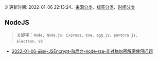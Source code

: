 :alarm_clock: 更新时间: 2022-01-06 22:13:24。[来源分类](../README.md)、[标签分类](../TAGS.md)、[时间分类](../TIMELINE.md)

## NodeJS


> 关键字：`Node`、`Node.js`、`Express`、`Koa`、`egg.js`、`pandora.js`、`Electron`、`V8`



- [2022-01-06-前端-JSEncrypt-和后台-node-rsa-非对称加密解密使用问题](https://www.v2ex.com/t/826703) 